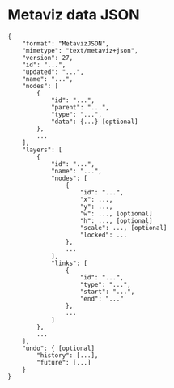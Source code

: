 # Metaviz data JSON

    {
	    "format": "MetavizJSON",
	    "mimetype": "text/metaviz+json",
	    "version": 27,
	    "id": "...",
	    "updated": "...",
        "name": "...",
	    "nodes": [
	        {
	            "id": "...",
	            "parent": "...",
	            "type": "...",
	            "data": {...} [optional]
	        },
	        ...
	    ],
	    "layers": [
	        {
	            "id": "...",
	            "name": "...",
	            "nodes": [
	                {
	                    "id": "...",
	                    "x": ...,
	                    "y": ...,
	                    "w": ..., [optional]
	                    "h": ..., [optional]
	                    "scale": ..., [optional]
	                    "locked": ...
	                },
	                ...
	            ],
	            "links": [
	                {
	                    "id": "...",
	                    "type": "...",
	                    "start": "...",
	                    "end": "..."
	                },
	                ...
	            ]
	        },
	        ...
	    ],
	    "undo": { [optional]
	    	"history": [...],
	    	"future": [...]
	    }
	}
